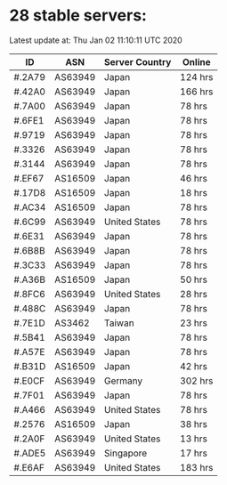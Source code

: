 # 28 stable servers:

Latest update at: Thu Jan 02 11:10:11 UTC 2020

| ID | ASN | Server Country | Online |
| -- | --- | -------------- | ------ |
| #.2A79 | AS63949 | Japan | 124 hrs |
| #.42A0 | AS63949 | Japan | 166 hrs |
| #.7A00 | AS63949 | Japan | 78 hrs |
| #.6FE1 | AS63949 | Japan | 78 hrs |
| #.9719 | AS63949 | Japan | 78 hrs |
| #.3326 | AS63949 | Japan | 78 hrs |
| #.3144 | AS63949 | Japan | 78 hrs |
| #.EF67 | AS16509 | Japan | 46 hrs |
| #.17D8 | AS16509 | Japan | 18 hrs |
| #.AC34 | AS16509 | Japan | 78 hrs |
| #.6C99 | AS63949 | United States | 78 hrs |
| #.6E31 | AS63949 | Japan | 78 hrs |
| #.6B8B | AS63949 | Japan | 78 hrs |
| #.3C33 | AS63949 | Japan | 78 hrs |
| #.A36B | AS16509 | Japan | 50 hrs |
| #.8FC6 | AS63949 | United States | 28 hrs |
| #.488C | AS63949 | Japan | 78 hrs |
| #.7E1D | AS3462 | Taiwan | 23 hrs |
| #.5B41 | AS63949 | Japan | 78 hrs |
| #.A57E | AS63949 | Japan | 78 hrs |
| #.B31D | AS16509 | Japan | 42 hrs |
| #.E0CF | AS63949 | Germany | 302 hrs |
| #.7F01 | AS63949 | Japan | 78 hrs |
| #.A466 | AS63949 | United States | 78 hrs |
| #.2576 | AS16509 | Japan | 38 hrs |
| #.2A0F | AS63949 | United States | 13 hrs |
| #.ADE5 | AS63949 | Singapore | 17 hrs |
| #.E6AF | AS63949 | United States | 183 hrs |

